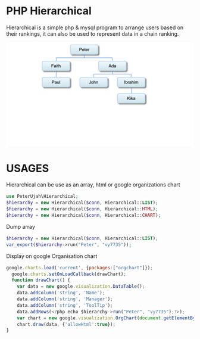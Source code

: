 # PHP Hierarchical 

Hierarchical is a simple php & mysql program to arrange users based on their rankings, it can also be used to represent data in a chain ranking.


![alt text](https://github.com/peterujah/Hierarchical/blob/0fbd8458e5a3a838d34da5a898ff9e23e831664e/Screen%20Shot%202021-10-01%20at%206.10.46%20AM.png)

# USAGES

Hierarchical can be use as an array, html or google organizations chart

  ```php 
  use PeterUjah\Hierarchical;
  $hierarchy = new Hierarchical($conn, Hierarchical::LIST);
  $hierarchy = new Hierarchical($conn, Hierarchical::HTML);
  $hierarchy = new Hierarchical($conn, Hierarchical::CHART);
  ```
  
  Dump array 
  
   ```php 
   $hierarchy = new Hierarchical($conn, Hierarchical::LIST);
   var_export($hierarchy->run("Peter", "vy7735"));
   ```
   
   Display on google Organisation chart
  
  ```javascript
  google.charts.load('current', {packages:["orgchart"]});
	google.charts.setOnLoadCallback(drawChart);
	function drawChart() {
      var data = new google.visualization.DataTable();
      data.addColumn('string', 'Name');
      data.addColumn('string', 'Manager');
      data.addColumn('string', 'ToolTip');
      data.addRows(<?php echo $hierarchy->run("Peter", "vy7735");?>);
      var chart = new google.visualization.OrgChart(document.getElementById('chart_div'));
      chart.draw(data, {'allowHtml':true});
}
  
  ```
